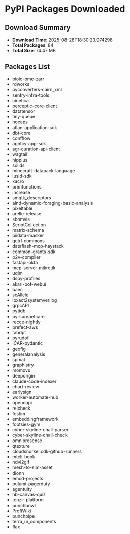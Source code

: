 # PyPI Packages Downloaded

## Download Summary
- **Download Time**: 2025-08-28T18:30:23.974298
- **Total Packages**: 84
- **Total Size**: 74.47 MB

## Packages List
- bioio-ome-zarr
- rdworks
- pyconverters-cairn_xml
- sentry-infra-tools
- cinetica
- perceptic-core-client
- datatensor
- tiny-queue
- nocaps
- atlan-application-sdk
- dbt-core
- confflow
- agntcy-app-sdk
- agr-curation-api-client
- wagtail
- hippius
- solids
- minecraft-datapack-language
- lusid-sdk
- xacro
- primfunctions
- increase
- smqtk_descriptors
- aind-dynamic-foraging-basic-analysis
- pixeltable
- arelle-release
- sbomvis
- ScriptCollection
- matrix-schema
- piidata-masker
- qctrl-commons
- dataflash-mcp-haystack
- common-grants-sdk
- p2v-compiler
- fastapi-okta
- mcp-server-mikrotik
- uqlm
- dspy-profiles
- akari-bot-webui
- baec
- scAllele
- ipxact2systemverilog
- grpcAPI
- pytidb
- py-surepetcare
- recce-nightly
- prefect-aws
- tabdpt
- pyrudof
- ICAR-pydantic
- geofig
- generalanalysis
- spmat
- graphistry
- momovu
- deeporigin
- claude-code-indexer
- chart-review
- earlysign
- worker-automate-hub
- opendapi
- relcheck
- festim
- embeddingframework
- footsies-gym
- cyber-skyline-chall-parser
- cyber-skyline-chall-check
- omnipresense
- qtexture
- cloudsnorkel.cdk-github-runners
- mtcli-book
- ndvi2gif
- mesh-to-sim-asset
- dionn
- emcd-projects
- pulumi-pagerduty
- agentuity
- nb-canvas-quiz
- tenzir-platform
- punchbowl
- ProfiWiki
- punchpipe
- terra_ui_components
- flax
